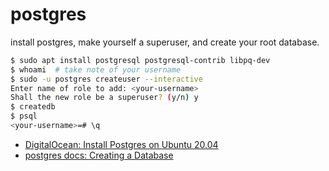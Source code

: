 # postgres

install postgres, make yourself a superuser, and create your root database.

```bash
$ sudo apt install postgresql postgresql-contrib libpq-dev
$ whoami  # take note of your username
$ sudo -u postgres createuser --interactive
Enter name of role to add: <your-username>
Shall the new role be a superuser? (y/n) y
$ createdb
$ psql
<your-username>=# \q
```

- [DigitalOcean: Install Postgres on Ubuntu 20.04](https://www.digitalocean.com/community/tutorials/how-to-install-postgresql-on-ubuntu-20-04-quickstart)
- [postgres docs: Creating a Database](https://www.postgresql.org/docs/9.0/tutorial-createdb.html)


